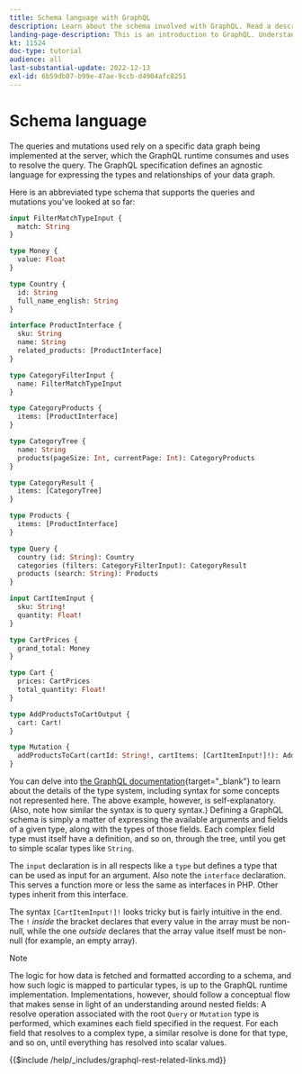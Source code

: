 ```yaml
---
title: Schema language with GraphQL
description: Learn about the schema involved with GraphQL. Read a description of the schema, along with some interesting patterns and ways to read the schema.
landing-page-description: This is an introduction to GraphQL. Understanding the schema and how to interpret some of the elements
kt: 11524
doc-type: tutorial
audience: all
last-substantial-update: 2022-12-13
exl-id: 6b59db07-b99e-47ae-9ccb-d4904afc8251
---
```

# Schema language

The queries and mutations used rely on a specific data graph being implemented at the server, which the GraphQL runtime consumes and uses to resolve the query. The GraphQL specification defines an agnostic language for expressing the types and relationships of your data graph.

Here is an abbreviated type schema that supports the queries and mutations you've looked at so far:

```graphql
input FilterMatchTypeInput {
  match: String
}

type Money {
  value: Float
}

type Country {
  id: String
  full_name_english: String
}

interface ProductInterface {
  sku: String
  name: String
  related_products: [ProductInterface]
}

type CategoryFilterInput {
  name: FilterMatchTypeInput
}

type CategoryProducts {
  items: [ProductInterface]
}

type CategoryTree {
  name: String
  products(pageSize: Int, currentPage: Int): CategoryProducts
}

type CategoryResult {
  items: [CategoryTree]
}

type Products {
  items: [ProductInterface]
}

type Query {
  country (id: String): Country
  categories (filters: CategoryFilterInput): CategoryResult
  products (search: String): Products
}

input CartItemInput {
  sku: String!
  quantity: Float!
}

type CartPrices {
  grand_total: Money
}

type Cart {
  prices: CartPrices
  total_quantity: Float!
}

type AddProductsToCartOutput {
  cart: Cart!
}

type Mutation {
  addProductsToCart(cartId: String!, cartItems: [CartItemInput!]!): AddProductsToCartOutput
}
```

You can delve into [the GraphQL documentation](https://graphql.org/learn/schema/){target="_blank"} to learn about the details of the type system, including syntax for some concepts not represented here. The above example, however, is self-explanatory. (Also, note how similar the syntax is to query syntax.) Defining a GraphQL schema is simply a matter of expressing the available arguments and fields of a given type, along with the types of those fields. Each complex field type must itself have a definition, and so on, through the tree, until you get to simple scalar types like `String`.

The `input` declaration is in all respects like a `type` but defines a type that can be used as input for an argument. Also note the `interface` declaration. This serves a function more or less the same as interfaces in PHP. Other types inherit from this interface.

The syntax `[CartItemInput!]!` looks tricky but is fairly intuitive in the end. The `!` _inside_ the bracket declares that every value in the array must be non-null, while the one _outside_ declares that the array value itself must be non-null (for example, an empty array).

>[!NOTE]
>
>The logic for how data is fetched and formatted according to a schema, and how such logic is mapped to particular types, is up to the GraphQL runtime implementation. Implementations, however, should follow a conceptual flow that makes sense in light of an understanding around nested fields: A resolve operation associated with the root `Query` or `Mutation` type is performed, which examines each field specified in the request. For each field that resolves to a complex type, a similar resolve is done for that type, and so on, until everything has resolved into scalar values.

{{$include /help/_includes/graphql-rest-related-links.md}}
